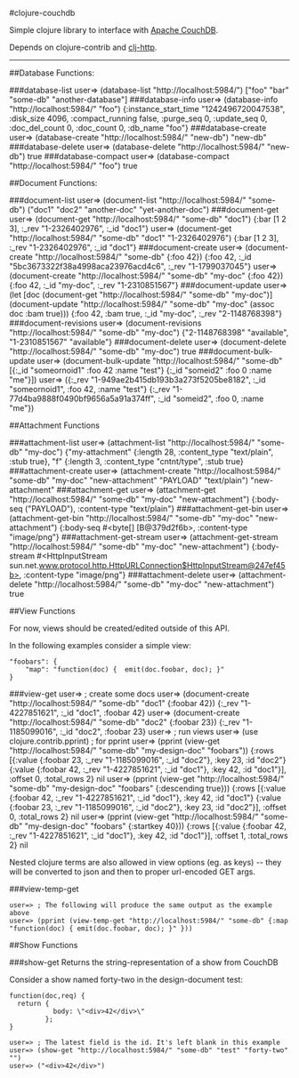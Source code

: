 #clojure-couchdb

Simple clojure library to interface with [Apache CouchDB](http://couchdb.apache.org/).

Depends on clojure-contrib and [clj-http](http://github.com/clj-sys/clj-http).

---

##Database Functions:

###database-list
    user=> (database-list "http://localhost:5984/")
    ["foo" "bar" "some-db" "another-database"]
###database-info
    user=> (database-info "http://localhost:5984/" "foo")
    {:instance_start_time "1242496720047538", :disk_size 4096, :compact_running false, :purge_seq 0, :update_seq 0, :doc_del_count 0, :doc_count 0, :db_name "foo"}
###database-create
    user=> (database-create "http://localhost:5984/" "new-db")
    "new-db"
###database-delete
    user=> (database-delete "http://localhost:5984/" "new-db")
    true
###database-compact
    user=> (database-compact "http://localhost:5984/" "foo")
    true

##Document Functions:

###document-list
    user=> (document-list "http://localhost:5984/" "some-db")
    ("doc1" "doc2" "another-doc" "yet-another-doc")
###document-get
    user=> (document-get "http://localhost:5984/" "some-db" "doc1")
    {:bar [1 2 3], :_rev "1-2326402976", :_id "doc1"}
    user=> (document-get "http://localhost:5984/" "some-db" "doc1" "1-2326402976")
    {:bar [1 2 3], :_rev "1-2326402976", :_id "doc1"}
###document-create
    user=> (document-create "http://localhost:5984/" "some-db" {:foo 42})
    {:foo 42, :_id "5bc3673322f38a4998aca23976acd4c6", :_rev "1-1799037045"}
    user=> (document-create "http://localhost:5984/" "some-db"  "my-doc" {:foo 42})
    {:foo 42, :_id "my-doc", :_rev "1-2310851567"}
###document-update
    user=> (let [doc (document-get "http://localhost:5984/" "some-db" "my-doc")]
             (document-update "http://localhost:5984/" "some-db" "my-doc" (assoc doc :bam true)))
    {:foo 42, :bam true, :_id "my-doc", :_rev "2-1148768398"}
###document-revisions
    user=> (document-revisions "http://localhost:5984/" "some-db" "my-doc")
    {"2-1148768398" "available", "1-2310851567" "available"}
###document-delete
    user=> (document-delete "http://localhost:5984/" "some-db" "my-doc")
    true
###document-bulk-update
    user=> (document-bulk-update "http://localhost:5984/" "some-db" [{:_id "someornoid1" :foo 42 :name "test"} {:_id "someid2" :foo 0 :name "me"}])
    user=> ({:_rev "1-949ae2b415db193b3a273f5205be8182", :_id "someornoid1", :foo 42, :name "test"} {:_rev "1-77d4ba9888f0490bf9656a5a91a374ff", :_id "someid2", :foo 0, :name "me"})

##Attachment Functions

###attachment-list
    user=> (attachment-list "http://localhost:5984/" "some-db" "my-doc")
    {"my-attachment" {:length 28, :content_type "text/plain", :stub true}, "f" {:length 3, :content_type "cntnt/type", :stub true}
###attachment-create
    user=> (attachment-create "http://localhost:5984/" "some-db" "my-doc" "new-attachment" "PAYLOAD" "text/plain")
    "new-attachment"
###attachment-get
    user=> (attachment-get "http://localhost:5984/" "some-db" "my-doc" "new-attachment")
    {:body-seq ("PAYLOAD"), :content-type "text/plain"}
###attachment-get-bin
    user=> (attachment-get-bin "http://localhost:5984/" "some-db" "my-doc" "new-attachment")
    {:body-seq #<byte[] [B@379d2f6b>, :content-type "image/png"}
###attachment-get-stream
    user=> (attachment-get-stream "http://localhost:5984/" "some-db" "my-doc" "new-attachment")
    {:body-stream #<HttpInputStream sun.net.www.protocol.http.HttpURLConnection$HttpInputStream@247ef45b>, :content-type "image/png"}
###attachment-delete
    user=> (attachment-delete "http://localhost:5984/" "some-db" "my-doc" "new-attachment")
    true

##View Functions

For now, views should be created/edited outside of this API.

In the following examples consider a simple view:

    "foobars": {
        "map": "function(doc) {  emit(doc.foobar, doc); }"
    }

###view-get
    user=> ; create some docs
    user=> (document-create "http://localhost:5984/" "some-db" "doc1" {:foobar 42})
    {:_rev "1-4227851621", :_id "doc1", :foobar 42}
    user=> (document-create "http://localhost:5984/" "some-db" "doc2" {:foobar 23})
    {:_rev "1-1185099016", :_id "doc2", :foobar 23}
    user=> ; run views
	user=> (use clojure.contrib.pprint) ; for pprint
    user=> (pprint (view-get "http://localhost:5984/" "some-db" "my-design-doc" "foobars"))
    {:rows
     [{:value {:foobar 23, :_rev "1-1185099016", :_id "doc2"},
       :key 23,
       :id "doc2"}
      {:value {:foobar 42, :_rev "1-4227851621", :_id "doc1"},
       :key 42,
       :id "doc1"}],
     :offset 0,
     :total_rows 2}
    nil
    user=> (pprint (view-get "http://localhost:5984/" "some-db" "my-design-doc" "foobars" {:descending true}))
    {:rows
     [{:value {:foobar 42, :_rev "1-4227851621", :_id "doc1"},
       :key 42,
       :id "doc1"}
      {:value {:foobar 23, :_rev "1-1185099016", :_id "doc2"},
       :key 23,
       :id "doc2"}],
     :offset 0,
     :total_rows 2}
    nil
    user=> (pprint (view-get "http://localhost:5984/" "some-db" "my-design-doc" "foobars" {:startkey 40}))
    {:rows
     [{:value {:foobar 42, :_rev "1-4227851621", :_id "doc1"},
       :key 42,
       :id "doc1"}],
     :offset 1,
     :total_rows 2}
    nil

Nested clojure terms are also allowed in view options (eg. as keys) -- they will be converted to json and then to proper url-encoded GET args.

###view-temp-get 

    user=> ; The following will produce the same output as the example above
    user=> (pprint (view-temp-get "http://localhost:5984/" "some-db" {:map "function(doc) { emit(doc.foobar, doc); }" }))

##Show Functions

###show-get
Returns the string-representation of a show from CouchDB

Consider a show named forty-two in the design-document test:
    
    function(doc,req) { 
      return { 
               body: \"<div>42</div>\" 
             }; 
    }

    user=> ; The latest field is the id. It's left blank in this example
    user=> (show-get "http://localhost:5984/" "some-db" "test" "forty-two" "")
    user=> ("<div>42</div>")


